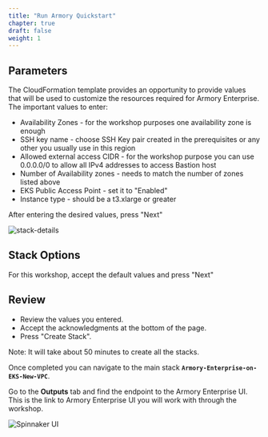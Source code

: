 ```yaml
---
title: "Run Armory Quickstart"
chapter: true
draft: false
weight: 1
---
```


## Parameters

The CloudFormation template provides an opportunity to provide values that will be used to customize the resources required for Armory Enterprise. The important values to enter:

- Availability Zones - for the workshop purposes one availability zone is enough
- SSH key name - choose SSH Key pair created in the prerequisites or any other you usually use in this region
- Allowed external access CIDR - for the workshop purpose you can use 0.0.0.0/0 to allow all IPv4 addresses to access Bastion host
- Number of Availability zones - needs to match the number of zones listed above
- EKS Public Access Point - set it to "Enabled"
- Instance type - should be a t3.xlarge or greater

After entering the desired values, press "Next"

![stack-details](/images/stack-details.png)

## Stack Options

For this workshop, accept the default values and press "Next"

## Review

- Review the values you entered.
- Accept the acknowledgments at the bottom of the page.
- Press "Create Stack".

Note: It will take about 50 minutes to create all the stacks.

Once completed you can navigate to the main stack **`Armory-Enterprise-on-EKS-New-VPC`**.

Go to the **Outputs** tab and find the endpoint to the Armory Enterprise UI. This is the link to Armory Enterprise UI you will work with through the workshop.

![Spinnaker UI](/images/spinnaker-ui.png)
